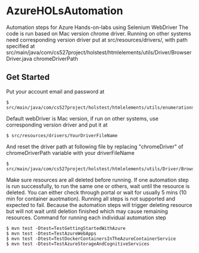 # AzureHOLsAutomation
Automation steps for Azure Hands-on-labs using Selenium WebDriver
The code is run based on Mac version chrome driver. Running on other systems need corresponding version driver put at src/resources/drivers/, with path specified at src/main/java/com/cs527project/holstest/htmlelements/utils/Driver/BrowserDriver.java chromeDriverPath

## Get Started
Put your account email and password at  
```
$ src/main/java/com/cs527project/holstest/htmlelements/utils/enumerations/AccountInfo.java
```
Default webDriver is Mac version, if run on other systems, use corresponding version driver and put it at
```
$ src/resources/drivers/YourDriverFileName
```
And reset the driver path at following file by replacing "chromeDriver" of chromeDriverPath variable  with your driverFileName
```
$ src/main/java/com/cs527project/holstest/htmlelements/utils/Driver/BrowserDriver.java
```
Make sure resources are all deleted before running. If one automation step is run successfully, to run the same one or others, wait until the resource is deleted. You can either check through portal or wait for usually 5 mins (10 min for container auotmation).
Running all steps is not supported and expected to fail. Because the automation steps will trigger deleting resource but will not wait until deletion finished which may cause remaining resources.
Command for running each individual automation step 
```
$ mvn test -Dtest=TestGettingStartedWithAzure
$ mvn test -Dtest=TestAzureWebApps
$ mvn test -Dtest=TestDockerContainersInTheAzureContainerService
$ mvn test -Dtest=TestAzureStorageAndCognitiveServices
```
